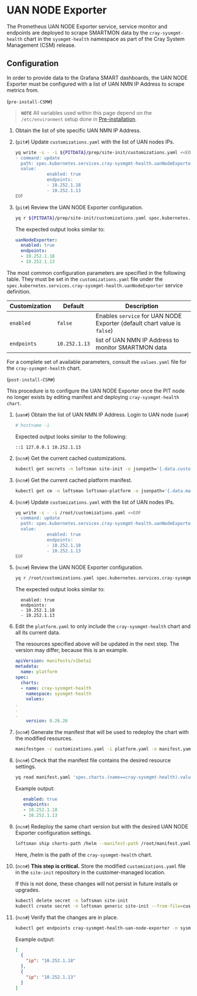 # UAN NODE Exporter

The Prometheus UAN NODE Exporter service, service monitor and endpoints are deployed to scrape SMARTMON data by the `cray-sysmgmt-health` chart in the `sysmgmt-health` namespace as part of the Cray System Management \(CSM\) release.

## Configuration

In order to provide data to the Grafana SMART dashboards, the UAN NODE Exporter must be configured with a list of UAN
NMN IP Address to scrape metrics from.

(`pre-install-CSM#`)

> **`NOTE`** All variables used within this page depend on the `/etc/environment` setup done in [Pre-installation](../../install/pre-installation.md).

1. Obtain the list of site specific UAN NMN IP Address.

1. (`pit#`) Update `customizations.yaml` with the list of UAN nodes IPs.

    ```bash
    yq write -s - -i ${PITDATA}/prep/site-init/customizations.yaml <<EOF
    - command: update
      path: spec.kubernetes.services.cray-sysmgmt-health.uanNodeExporter
      value:
                enabled: true
                endpoints:
                - 10.252.1.18
                - 10.252.1.13
    EOF
    ```

1. (`pit#`) Review the UAN NODE Exporter configuration.

    ```bash
    yq r ${PITDATA}/prep/site-init/customizations.yaml spec.kubernetes.services.cray-sysmgmt-health.uanNodeExporter
    ```

   The expected output looks similar to:

    ```yaml
    uanNodeExporter:
      enabled: true
      endpoints:
      - 10.252.1.18
      - 10.252.1.13
    ```

The most common configuration parameters are specified in the following table. They must be set in the `customizations.yaml` file
under the `spec.kubernetes.services.cray-sysmgmt-health.uanNodeExporter` service definition.

| Customization | Default       | Description                                                                |
|---------------|---------------|----------------------------------------------------------------------------|
| `enabled`     | `false`       | Enables `service` for UAN NODE Exporter \(default chart value is `false`\) |
| `endpoints`   | `10.252.1.13` | list of UAN NMN IP Address to monitor SMARTMON data                        |

For a complete set of available parameters, consult the `values.yaml` file for the `cray-sysmgmt-health` chart.

(`post-install-CSM#`)

This procedure is to configure the UAN NODE Exporter once the PIT node no longer exists by editing manifest and deploying `cray-sysmgmt-health chart`.

1. (`uan#`) Obtain the list of UAN NMN IP Address.
    Login to UAN node
   (`uan#`)

    ```bash
    # hostname -i
    ```

   Expected output looks similar to the following:

    ```text
    ::1 127.0.0.1 10.252.1.13
    ```

1. (`ncn#`) Get the current cached customizations.

   ```bash
   kubectl get secrets -n loftsman site-init -o jsonpath='{.data.customizations\.yaml}' | base64 -d > customizations.yaml
   ```

1. (`ncn#`) Get the current cached platform manifest.

   ```bash
   kubectl get cm -n loftsman loftsman-platform -o jsonpath='{.data.manifest\.yaml}'  > platform.yaml
   ```

1. (`ncn#`) Update `customizations.yaml` with the list of UAN nodes IPs.

    ```bash
    yq write -s - -i /root/customizations.yaml <<EOF
    - command: update
      path: spec.kubernetes.services.cray-sysmgmt-health.uanNodeExporter
      value:
                enabled: true
                endpoints:
                - 10.252.1.18
                - 10.252.1.13
    EOF
    ```

1. (`ncn#`) Review the UAN NODE Exporter configuration.

    ```bash
    yq r /root/customizations.yaml spec.kubernetes.services.cray-sysmgmt-health.uanNodeExporter
    ```

   The expected output looks similar to:

    ```yam
      enabled: true
      endpoints:
      - 10.252.1.18
      - 10.252.1.13
    ```

1. Edit the `platform.yaml` to only include the `cray-sysmgmt-health` chart and all its current data.

   The resources specified above will be updated in the next step. The version may differ, because this is an example.

   ```yaml
   apiVersion: manifests/v1beta1
   metadata:
     name: platform
   spec:
     charts:
     - name: cray-sysmgmt-health
       namespace: sysmgmt-health
       values:
   .
   .
   .
       version: 0.26.26
   ```

1. (`ncn#`) Generate the manifest that will be used to redeploy the chart with the modified resources.

   ```bash
   manifestgen -c customizations.yaml -i platform.yaml -o manifest.yaml
   ```

1. (`ncn#`) Check that the manifest file contains the desired resource settings.

   ```bash
   yq read manifest.yaml 'spec.charts.(name==cray-sysmgmt-health).values.uanNodeExporter'
   ```

   Example output:

   ```yaml
      enabled: true
      endpoints:
      - 10.252.1.18
      - 10.252.1.13

   ```

1. (`ncn#`) Redeploy the same chart version but with the desired UAN NODE Exporter configuration settings.

   ```bash
   loftsman ship charts-path /helm --manifest-path /root/manifest.yaml
   ```

   Here, /helm is the path of the `cray-sysmgmt-health` chart.

1. (`ncn#`) **This step is critical.** Store the modified `customizations.yaml` file in the `site-init` repository in the customer-managed location.

   If this is not done, these changes will not persist in future installs or upgrades.

   ```bash
   kubectl delete secret -n loftsman site-init
   kubectl create secret -n loftsman generic site-init --from-file=customizations.yaml
   ```

1. (`ncn#`) Verify that the changes are in place.

   ```bash
   kubectl get endpoints cray-sysmgmt-health-uan-node-exporter -n sysmgmt-health -o json | jq -r '.subsets[0].addresses'
   ```

   Example output:

   ```json
   [
     {
       "ip": "10.252.1.18"
     },
     {
       "ip": "10.252.1.13"
     }
   ]    
   ```
